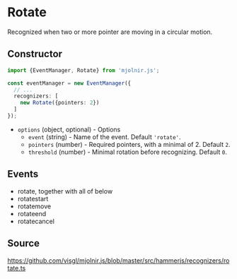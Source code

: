 # Rotate

Recognized when two or more pointer are moving in a circular motion.

## Constructor

```ts
import {EventManager, Rotate} from 'mjolnir.js';

const eventManager = new EventManager({
  // ...
  recognizers: [
    new Rotate({pointers: 2})
  ]
});
```

* `options` (object, optional) - Options
  - `event` (string) -	Name of the event. Default `'rotate'`.
  - `pointers` (number) - Required pointers, with a minimal of 2. Default `2`.
  - `threshold` (number) - Minimal rotation before recognizing. Default `0`.

## Events

- rotate, together with all of below
- rotatestart
- rotatemove
- rotateend
- rotatecancel

## Source

https://github.com/visgl/mjolnir.js/blob/master/src/hammerjs/recognizers/rotate.ts
